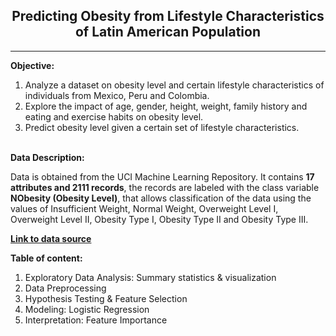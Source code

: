 ## <center> Predicting Obesity from Lifestyle Characteristics of Latin American Population
---
    
<b>Objective:</b> 
<ol>
<li>Analyze a dataset on obesity level and certain lifestyle characteristics of individuals from Mexico, Peru and Colombia.</li>
<li>Explore the impact of age, gender, height, weight, family history and eating and exercise habits on obesity level.</li>
<li>Predict obesity level given a certain set of lifestyle characteristics.</li>
</ol>
<br>
<b>Data Description:</b><br>
    
Data is obtained from the UCI Machine Learning Repository. It contains <b>17 attributes and 2111 records</b>, the records are labeled with the class variable <b>NObesity (Obesity Level)</b>, that allows classification of the data using the values of Insufficient Weight, Normal Weight, Overweight Level I, Overweight Level II, Obesity Type I, Obesity Type II and Obesity Type III. 

    
__[Link to data source](https://www.sciencedirect.com/science/article/pii/S2352340919306985?via%3Dihub)__

<b>Table of content:</b> 
<ol>
<li>Exploratory Data Analysis: Summary statistics & visualization</li>
<li>Data Preprocessing</li>
<li>Hypothesis Testing & Feature Selection</li>
<li>Modeling: Logistic Regression</li>
<li>Interpretation: Feature Importance</li>
</ol>
<br>
